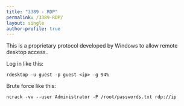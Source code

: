 ```yaml
---
title: "3389 - RDP"
permalink: /3389-RDP/
layout: single
author-profile: true
---
```

This is a proprietary protocol developed by Windows to allow remote desktop access..

Log in like this:
```
rdesktop -u guest -p guest <ip> -g 94%
```
Brute force like this:
```
ncrack -vv --user Administrator -P /root/passwords.txt rdp://ip
```
